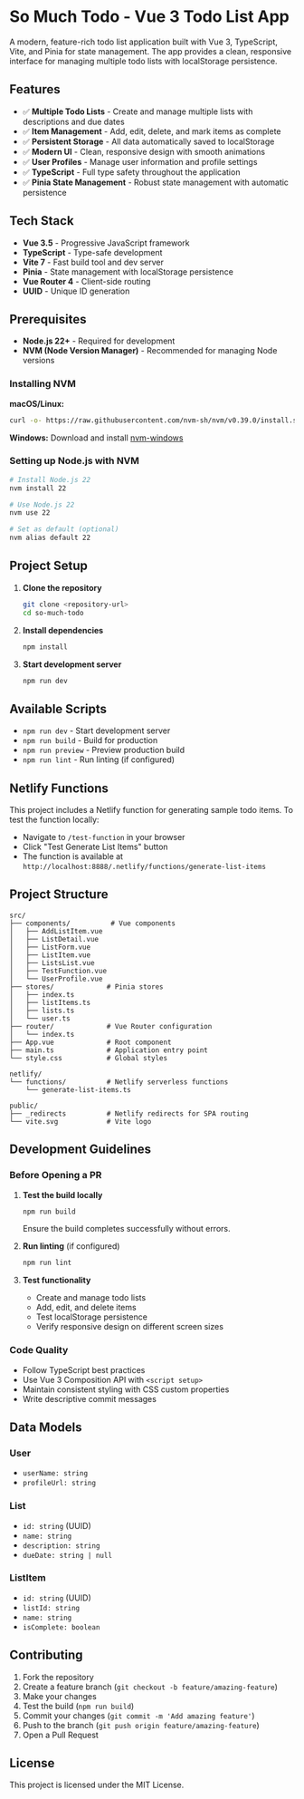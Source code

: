 # So Much Todo - Vue 3 Todo List App

A modern, feature-rich todo list application built with Vue 3, TypeScript, Vite, and Pinia for state management. The app provides a clean, responsive interface for managing multiple todo lists with localStorage persistence.

## Features

- ✅ **Multiple Todo Lists** - Create and manage multiple lists with descriptions and due dates
- ✅ **Item Management** - Add, edit, delete, and mark items as complete
- ✅ **Persistent Storage** - All data automatically saved to localStorage
- ✅ **Modern UI** - Clean, responsive design with smooth animations
- ✅ **User Profiles** - Manage user information and profile settings
- ✅ **TypeScript** - Full type safety throughout the application
- ✅ **Pinia State Management** - Robust state management with automatic persistence

## Tech Stack

- **Vue 3.5** - Progressive JavaScript framework
- **TypeScript** - Type-safe development
- **Vite 7** - Fast build tool and dev server
- **Pinia** - State management with localStorage persistence
- **Vue Router 4** - Client-side routing
- **UUID** - Unique ID generation

## Prerequisites

- **Node.js 22+** - Required for development
- **NVM (Node Version Manager)** - Recommended for managing Node versions

### Installing NVM

**macOS/Linux:**

```bash
curl -o- https://raw.githubusercontent.com/nvm-sh/nvm/v0.39.0/install.sh | bash
```

**Windows:**
Download and install [nvm-windows](https://github.com/coreybutler/nvm-windows/releases)

### Setting up Node.js with NVM

```bash
# Install Node.js 22
nvm install 22

# Use Node.js 22
nvm use 22

# Set as default (optional)
nvm alias default 22
```

## Project Setup

1. **Clone the repository**

   ```bash
   git clone <repository-url>
   cd so-much-todo
   ```

2. **Install dependencies**

   ```bash
   npm install
   ```

3. **Start development server**

   ```bash
   npm run dev
   ```

## Available Scripts

- `npm run dev` - Start development server
- `npm run build` - Build for production
- `npm run preview` - Preview production build
- `npm run lint` - Run linting (if configured)

## Netlify Functions

This project includes a Netlify function for generating sample todo items. To test the function locally:

- Navigate to `/test-function` in your browser
- Click "Test Generate List Items" button
- The function is available at `http://localhost:8888/.netlify/functions/generate-list-items`

## Project Structure

```dir
src/
├── components/          # Vue components
│   ├── AddListItem.vue
│   ├── ListDetail.vue
│   ├── ListForm.vue
│   ├── ListItem.vue
│   ├── ListsList.vue
│   ├── TestFunction.vue
│   └── UserProfile.vue
├── stores/             # Pinia stores
│   ├── index.ts
│   ├── listItems.ts
│   ├── lists.ts
│   └── user.ts
├── router/             # Vue Router configuration
│   └── index.ts
├── App.vue             # Root component
├── main.ts             # Application entry point
└── style.css           # Global styles

netlify/
└── functions/          # Netlify serverless functions
    └── generate-list-items.ts

public/
├── _redirects          # Netlify redirects for SPA routing
└── vite.svg            # Vite logo
```

## Development Guidelines

### Before Opening a PR

1. **Test the build locally**

   ```bash
   npm run build
   ```

   Ensure the build completes successfully without errors.

2. **Run linting** (if configured)

   ```bash
   npm run lint
   ```

3. **Test functionality**
   - Create and manage todo lists
   - Add, edit, and delete items
   - Test localStorage persistence
   - Verify responsive design on different screen sizes

### Code Quality

- Follow TypeScript best practices
- Use Vue 3 Composition API with `<script setup>`
- Maintain consistent styling with CSS custom properties
- Write descriptive commit messages

## Data Models

### User

- `userName: string`
- `profileUrl: string`

### List

- `id: string` (UUID)
- `name: string`
- `description: string`
- `dueDate: string | null`

### ListItem

- `id: string` (UUID)
- `listId: string`
- `name: string`
- `isComplete: boolean`

## Contributing

1. Fork the repository
2. Create a feature branch (`git checkout -b feature/amazing-feature`)
3. Make your changes
4. Test the build (`npm run build`)
5. Commit your changes (`git commit -m 'Add amazing feature'`)
6. Push to the branch (`git push origin feature/amazing-feature`)
7. Open a Pull Request

## License

This project is licensed under the MIT License.
